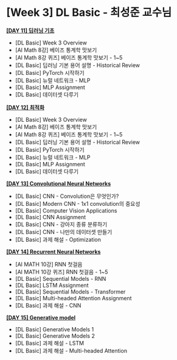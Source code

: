 # [Week 3] DL Basic - 최성준 교수님

[**[DAY 11] 딥러닝 기초**](https://github.com/ydy8989/boostcamp/tree/main/Week_3/Day_1)

- [DL Basic] Week 3 Overview
- [AI Math 8강] 베이즈 통계학 맛보기
- [AI Math 8강 퀴즈] 베이즈 통계학 맛보기 - 1~5
- [DL Basic] 딥러닝 기본 용어 설명 - Historical Review
- [DL Basic] PyTorch 시작하기
- [DL Basic] 뉴럴 네트워크 - MLP
- [DL Basic] MLP Assignment
- [DL Basic] 데이터셋 다루기

[**[DAY 12] 최적화**](https://github.com/ydy8989/boostcamp/tree/main/Week_3/Day_2)

- [DL Basic] Week 3 Overview
- [AI Math 8강] 베이즈 통계학 맛보기
- [AI Math 8강 퀴즈] 베이즈 통계학 맛보기 - 1~5
- [DL Basic] 딥러닝 기본 용어 설명 - Historical Review
- [DL Basic] PyTorch 시작하기
- [DL Basic] 뉴럴 네트워크 - MLP
- [DL Basic] MLP Assignment
- [DL Basic] 데이터셋 다루기

[**[DAY 13] Convolutional Neural Networks**](https://github.com/ydy8989/boostcamp/tree/main/Week_3/Day_3)

- [DL Basic] CNN - Convolution은 무엇인가?
- [DL Basic] Modern CNN - 1x1 convolution의 중요성
- [DL Basic] Computer Vision Applications
- [DL Basic] CNN Assignment
- [DL Basic] CNN - 강아지 종류 분류하기
- [DL Basic] CNN - 나만의 데이터셋 만들기
- [DL Basic] 과제 해설 - Optimization

[**[DAY 14] Recurrent Neural Networks**](https://github.com/ydy8989/boostcamp/tree/main/Week_3/Day_4)

- [AI MATH 10강] RNN 첫걸음
- [AI MATH 10강 퀴즈] RNN 첫걸음 - 1~5
- [DL Basic] Sequential Models - RNN
- [DL Basic] LSTM Assignment
- [DL Basic] Sequential Models - Transformer
- [DL Basic] Multi-headed Attention Assignment
- [DL Basic] 과제 해설 - CNN

[**[DAY 15] Generative model**](https://github.com/ydy8989/boostcamp/tree/main/Week_3/Day_5)

- [DL Basic] Generative Models 1
- [DL Basic] Generative Models 2
- [DL Basic] 과제 해설 - LSTM
- [DL Basic] 과제 해설 - Multi-headed Attention

